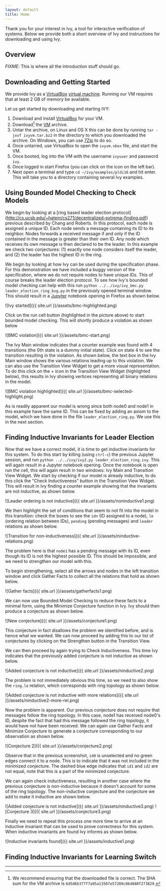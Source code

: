 ```yaml
---
layout: default
title: Home
---
```

Thank you for your interest in Ivy, a tool for interactive verification of systems. Below we provide both a short overview of Ivy and instructions for downloading and using Ivy.

<a href="overview"></a>Overview
-------------------------------
*FIXME*: This is where all the introduction stuff should go.

<a href="downloading"></a>Downloading and Getting Started
---------------------------------------------------------
We provide Ivy as a [VirtualBox](https://www.virtualbox.org) [virtual machine](http://www.cs.tau.ac.il/~odedp/ivyvm.tar.bz2). Running our VM requires that at least 2 GB of memory be available. 


Let us get started by downloading and starting IVY:

1. Download and install [VirtualBox](https://www.virtualbox.org) for your VM.
2. Download[^1] the [VM](http://www.cs.tau.ac.il/~odedp/ivyvm.tar.bz2) archive.
3. Untar the archive, on Linux and OS X this can be done by running `tar -jxvf ivyvm.tar.bz2` in the directory to which you downloaded the archive. On Windows, you can use [7Zip](http://www.7-zip.org/download.html) to do so.
3. Once untarred, use VirtualBox to open the `ivyvm.vbox` file, and start the VM.
4. Once booted, log into the VM with the username `ivyuser` and password `ivy`.
5. Once logged in start Firefox (you can click on the icon on the left bar).
6. Next open a terminal and type `cd ~/ivy/examples/pldi16` and hit enter. This will take you to a directory containing several Ivy examples. 

<a name="bmc"></a>Using Bounded Model Checking to Check Models
---------------------------------------------------------------
We begin by looking at a [ring based leader election protocol] (http://cs.ucsb.edu/~hatem/cs271/decentralized-extrema-finding.pdf) previous described by Chang and Roberts. In this protocol, each node is assigned a unique ID. Each node sends a message containing its ID to its neighbor. Nodes forwards a received message if and only if the ID contained in the message is greater than their own ID. Any node which receives its own message is then declared to be the leader.  In this example we check two conjectures: (1) exactly one node considers itself the leader, and (2) the leader has the highest ID in the ring.

We begin by looking at how Ivy can be used during the specification phase. For this demonstration we have included a buggy version of the specification, where we do not require nodes to have unique IDs. This of course breaks the leader election protocol. To see how Ivy's bounded model checking can help with this run `python ../../ivy/ivy_bmc.py leader_election_ring_bug.py` in the previously opened terminal window. This should result in a [Jupyter](http://jupyter.org/) notebook opening in Firefox as shown below.

![Ivy started]({{ site.url }}/assets/bmc-highlighted.png)

Click on the run cell button (highlighted in the picture above) to start bounded model checking. This will shortly produce a violation as shown below

![BMC violation]({{ site.url }}/assets/bmc-start.png)

The Ivy Main window indicates that a counter example was found with 4 transitions (the 0th state is a dummy initial state). Click on state 4 to see the transition resulting in the violation. As shown below, the text box in the Ivy Main window shows the various relations leading up to this violation. We can also use the Transition View Widget to get a more visual representation. To do this click on the + icon in the Transition View Widget (highlighted below), this results in Ivy showing vertices representing all binary relations in the model.

![BMC violation highlighted]({{ site.url }}/assets/bmc-selected-highlight.png)

As is readily apparent our model is wrong since both node0 and node1 in this example have the same ID. This can be fixed by adding an axiom to the model, which we have done in the file `leader_election_ring.py`. We use this in the next section.

<a name="inductive"></a>Finding Inductive Invariants for Leader Election
-----------------------------------------------------------------------------
Now that we have a correct model, it is time to get inductive invariants for this system. To do this start by killing (using `ctrl-c`) the previous Jupyter session, and run `python ../../ivy/ivy2.py leader_election_ring.ivy`. This will again result in a Jupyter notebook opening. Once the notebook is open run the cell, this will again result in two windows: Ivy Main and Transition View Widget. We start by checking if our model is already inductive, to do this click the "Check Inductiveness" button in the Transition View Widget. This will result in Ivy finding a counter example showing that the invariants are not inductive, as shown below.

![Leader ordering is not inductive]({{ site.url }}/assets/noninductive1.png)

We then highlight the set of conditions that seem to not fit into the model in this transition: check the boxes to see the `idn` (ID assigned to a node), `le` (ordering relation between IDs), `pending` (pending messages) and `leader` relations as shown below.

![Transition for non-inductiveness]({{ site.url }}/assets/ninductive-relations.png)

The problem here is that `node1` has a pending message with its ID, even though its ID is not the highest possible ID. This should be impossible, and we need to strengthen our model with this.

To begin strengthening, select all the arrows and nodes in the left transition window and click Gather Facts to collect all the relations that hold as shown below.

![Gather facts]({{ site.url }}/assets/gatherfacts1.png)

We can now use Bounded Model Checking to reduce these facts to a minimal form, using the Minimize Conjecture function in Ivy. Ivy should then produce a conjecture as shown below.

![New conjecture]({{ site.url }}/assets/conjecture1.png)

This conjecture in fact disallows the problem we identified before, and is hence what we wanted. We can now proceed by adding this to our list of conjectures by clicking on the Strengthen button in the Transition View.

We can then proceed by again trying to Check Inductiveness. This time Ivy indicates that the previously added conjecture is not inductive as shown below.

![Added conjecture is not inductive]({{ site.url }}/assets/ninductive2.png)

The problem is not immediately obvious this time, so we need to also show the `ring.le` relation, which corresponds with ring topology as shown below.

![Added conjecture is not inductive with more relations]({{ site.url }}/assets/ninductive2-more-rel.png)

Now the problem is apparent. Our previous conjecture does not require that messages follow the ring topology. In this case, node1 has received node0's ID, despite the fact that had this message followed the ring topology, it would have not have been received. We can again use Gather Facts and Minimize Conjecture to generate a conjecture corresponding to our observation as shown below.

![Conjecture 2]({{ site.url }}/assets/conjecture2.png)

Observe that in the previous screenshot, `id0` is unselected and no green edges connect it to a node. This is to indicate that it was not included in the minimized conjecture. The dashed blue edge indicates that `id1` and `id2` are not equal, note that this is a part of the minimized conjecture.

We can again check inductiveness, resulting in another case where the previous conjecture is non-inductive because it doesn't account for some of the ring topology. The non-inductive conjecture and the conjecture we add to make it inductive are shown below.

![Added conjecture is not inductive]({{ site.url }}/assets/ninductive3.png)
![Conjecture 3]({{ site.url }}/assets/conjecture3.png)

Finally we need to repeat this process one more time to arrive at an inductive invariant that can be used to prove correctness for this system. When inductive invariants are found Ivy informs as shown below.

![Inductive invariants found]({{ site.url }}/assets/inductive1.png)

<a name="lswitch"></a>Finding Inductive Invariants for Learning Switch
-----------------------------------------------------------------------------

<hr />

[^1]: We recommend ensuring that the downloaded file is correct. The SHA sum for the VM archive is ``6d5d6b377f7a95a13507e57209c064080f273829``.
